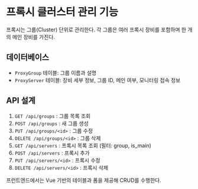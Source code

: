 # 프록시 클러스터 관리 기능

프록시는 그룹(Cluster) 단위로 관리한다. 각 그룹은 여러 프록시 장비를 포함하며 한 개의 메인 장비를 가진다.

## 데이터베이스
- `ProxyGroup` 테이블: 그룹 이름과 설명
- `ProxyServer` 테이블: 장비 세부 정보, 그룹 ID, 메인 여부, 모니터링 접속 정보

## API 설계
1. `GET /api/groups` : 그룹 목록 조회
2. `POST /api/groups` : 새 그룹 생성
3. `PUT /api/groups/<id>` : 그룹 수정
4. `DELETE /api/groups/<id>` : 그룹 삭제
5. `GET /api/servers` : 프록시 목록 조회 (필터: group, is_main)
6. `POST /api/servers` : 프록시 추가
7. `PUT /api/servers/<id>` : 프록시 수정
8. `DELETE /api/servers/<id>` : 프록시 삭제

프런트엔드에서는 Vue 기반의 테이블과 폼을 제공해 CRUD를 수행한다.
